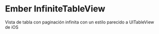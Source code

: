 Ember InfiniteTableView
=======================


Vista de tabla con paginación infinita con un estilo parecido a UITableView de iOS